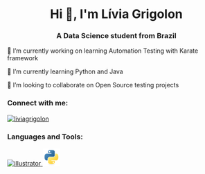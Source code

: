 <h1 align="center">Hi 👋, I'm Lívia Grigolon</h1>
<h3 align="center">A Data Science student from Brazil</h3>

🔭 I’m currently working on learning Automation Testing with Karate framework

🌱 I’m currently learning Python and Java

👯 I’m looking to collaborate on Open Source testing projects

<h3 align="left">Connect with me:</h3>
<p align="left">
<a href="https://linkedin.com/in/liviagrigolon" target="blank"><img align="center" src="https://raw.githubusercontent.com/rahuldkjain/github-profile-readme-generator/master/src/images/icons/Social/linked-in-alt.svg" alt="liviagrigolon" height="30" width="40" /></a>
</p>

<h3 align="left">Languages and Tools:</h3>
<p align="left"> <a href="https://www.adobe.com/in/products/illustrator.html" target="_blank" rel="noreferrer"> <img 
src="https://www.vectorlogo.zone/logos/adobe_illustrator/adobe_illustrator-icon.svg" alt="illustrator" width="40" height="40"/> </a> <a 
href="https://www.python.org" target="_blank" rel="noreferrer"> <img src="https://raw.githubusercontent.com/devicons/devicon/master/icons/python/python-original.svg" alt="python" width="40" height="40"/> </a> </p>
